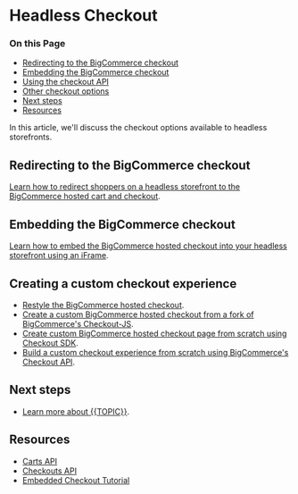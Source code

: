# Headless Checkout

<div class="otp" id="no-index">

### On this Page

- [Redirecting to the BigCommerce checkout](#redirecting-to-the-bigcommerce-checkout)
- [Embedding the BigCommerce checkout](#embedding-the-bigcommerce-checkout)
- [Using the checkout API](#using-the-checkout-api)
- [Other checkout options](#other-checkout-options)
- [Next steps](#next-steps)
- [Resources](#resources)

</div>

In this article, we'll discuss the checkout options available to headless storefronts. 

## Redirecting to the BigCommerce checkout

[Learn how to redirect shoppers on a headless storefront to the BigCommerce hosted cart and checkout]().

## Embedding the BigCommerce checkout

[Learn how to embed the BigCommerce hosted checkout into your headless storefront using an iFrame](https://developer.bigcommerce.com/api-docs/storefronts/embedded-checkout/embedded-checkout-tutorial).

## Creating a custom checkout experience

* [Restyle the BigCommerce hosted checkout](https://developer.bigcommerce.com/stencil-docs/customizing-checkout/optimized-one-page-checkout).
* [Create a custom BigCommerce hosted checkout from a fork of BigCommerce's Checkout-JS](https://github.com/bigcommerce/checkout-js).
* [Create custom BigCommerce hosted checkout page from scratch using Checkout SDK](https://developer.bigcommerce.com/stencil-docs/customizing-checkout/checkout-sdk-quickstart).
* [Build a custom checkout experience from scratch using BigCommerce's Checkout API](https://developer.bigcommerce.com/api-reference/cart-checkout/server-server-checkout-api).

## Next steps

* [Learn more about {{TOPIC}}]().

## Resources

* [Carts API](https://developer.bigcommerce.com/api-reference/store-management/carts)
* [Checkouts API](https://developer.bigcommerce.com/api-reference/store-management/checkouts)
* [Embedded Checkout Tutorial](https://developer.bigcommerce.com/api-docs/storefronts/embedded-checkout/embedded-checkout-tutorial)